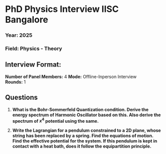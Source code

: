 

# **PhD Physics Interview IISC Bangalore**

###  Year: 2025
###  Field: Physics - Theory

## Interview Format:
**Number of Panel Members:** 4
**Mode:** Offline-Inperson Interview  
**Rounds:** 1 

##  Questions

1. **What is the Bohr-Sommerfeld Quantization condition. Derive the energy spectrum of Harmonic Oscillator based on this. Also derive the spectrum of $x^4$ potential using the same.**

2. **Write the Lagrangian for a pendulum constrained to a 2D plane, whose string has been replaced by a spring. Find the equations of motion. Find the effective potential for the system. If this pendulum is kept in contact with a heat bath, does it follow the equipartition principle.**
